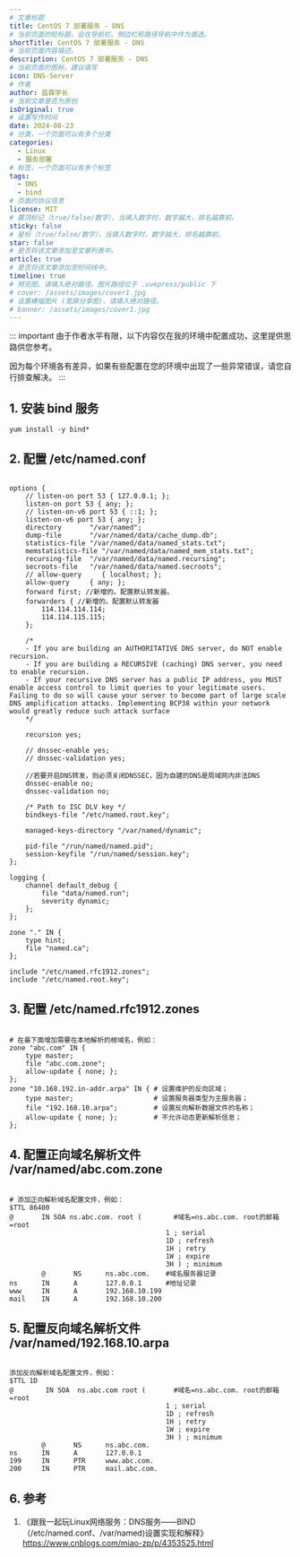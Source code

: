 ```yaml
---
# 文章标题
title: CentOS 7 部署服务 - DNS
# 当前页面的短标题，会在导航栏、侧边栏和路径导航中作为首选。
shortTitle: CentOS 7 部署服务 - DNS
# 当前页面内容描述。
description: CentOS 7 部署服务 - DNS
# 当前页面的图标，建议填写
icon: DNS-Server
# 作者
author: 昌霖学长
# 当前文章是否为原创
isOriginal: true
# 设置写作时间
date: 2024-08-23
# 分类，一个页面可以有多个分类
categories: 
  - Linux
  - 服务部署
# 标签，一个页面可以有多个标签
tags: 
  - DNS
  - bind
# 页面的协议信息
license: MIT 
# 置顶标记（true/false/数字），当填入数字时，数字越大，排名越靠前。
sticky: false
# 星标（true/false/数字），当填入数字时，数字越大，排名越靠前。
star: false
# 是否将该文章添加至文章列表中。
article: true
# 是否将该文章添加至时间线中。
timeline: true
# 预览图。请填入绝对路径。图片路径位于 .vuepress/public 下
# cover: /assets/images/cover1.jpg
# 设置横幅图片 (宽屏分享图)，请填入绝对路径。
# banner: /assets/images/cover1.jpg
---
```


::: important
由于作者水平有限，以下内容仅在我的环境中配置成功，这里提供思路供您参考。

因为每个环境各有差异，如果有些配置在您的环境中出现了一些异常错误，请您自行排查解决。
:::

## 1. 安装 bind 服务

```shell
yum install -y bind*
```

## 2. 配置 /etc/named.conf

```ssh-config title="/etc/named.conf"

options { 
    // listen-on port 53 { 127.0.0.1; }; 
    listen-on port 53 { any; }; 
    // listen-on-v6 port 53 { ::1; }; 
    listen-on-v6 port 53 { any; }; 
    directory       "/var/named"; 
    dump-file       "/var/named/data/cache_dump.db"; 
    statistics-file "/var/named/data/named_stats.txt"; 
    memstatistics-file "/var/named/data/named_mem_stats.txt"; 
    recursing-file  "/var/named/data/named.recursing"; 
    secroots-file   "/var/named/data/named.secroots"; 
    // allow-query     { localhost; }; 
    allow-query     { any; }; 
    forward first; //新增的。配置默认转发器。 
    forwarders { //新增的。配置默认转发器 
        114.114.114.114; 
        114.114.115.115; 
    }; 
    
    /* 
    - If you are building an AUTHORITATIVE DNS server, do NOT enable recursion. 
    - If you are building a RECURSIVE (caching) DNS server, you need to enable recursion. 
    - If your recursive DNS server has a public IP address, you MUST enable access control to limit queries to your legitimate users. Failing to do so will cause your server to become part of large scale DNS amplification attacks. Implementing BCP38 within your network would greatly reduce such attack surface 
    */ 
    
    recursion yes; 
    
    // dnssec-enable yes; 
    // dnssec-validation yes; 
    
    //若要开启DNS转发，则必须关闭DNSSEC，因为自建的DNS是局域网内非法DNS 
    dnssec-enable no; 
    dnssec-validation no; 
    
    /* Path to ISC DLV key */ 
    bindkeys-file "/etc/named.root.key"; 
    
    managed-keys-directory "/var/named/dynamic"; 
    
    pid-file "/run/named/named.pid"; 
    session-keyfile "/run/named/session.key"; 
}; 

logging { 
    channel default_debug { 
        file "data/named.run"; 
        severity dynamic; 
    }; 
}; 

zone "." IN { 
    type hint; 
    file "named.ca"; 
}; 

include "/etc/named.rfc1912.zones"; 
include "/etc/named.root.key";
```

## 3. 配置 /etc/named.rfc1912.zones

```ssh-config title="/etc/named.rfc1912.zones"

# 在最下面增加需要在本地解析的根域名，例如： 
zone "abc.com" IN { 
    type master; 
    file "abc.com.zone"; 
    allow-update { none; }; 
}; 
zone "10.168.192.in-addr.arpa" IN { # 设置维护的反向区域； 
    type master;                    # 设置服务器类型为主服务器； 
    file "192.168.10.arpa";         # 设置反向解析数据文件的名称； 
    allow-update { none; };         # 不允许动态更新解析信息； 
};
```

## 4. 配置正向域名解析文件 /var/named/abc.com.zone

```ssh-config title="/var/named/net.zone"

# 添加正向解析域名配置文件，例如： 
$TTL 86400 
@       IN SOA ns.abc.com. root (        #域名=ns.abc.com. root的邮箱=root 
                                       1 ; serial 
                                       1D ; refresh 
                                       1H ; retry 
                                       1W ; expire 
                                       3H ) ; minimum 
        @       NS      ns.abc.com.    #域名服务器记录 
ns      IN      A       127.0.0.1      #地址记录 
www     IN      A       192.168.10.199 
mail    IN      A       192.168.10.200
```

## 5. 配置反向域名解析文件 /var/named/192.168.10.arpa

```ssh-config title="/var/named/192.168.10.arpa"

添加反向解析域名配置文件，例如： 
$TTL 1D 
@        IN SOA  ns.abc.com root (       #域名=ns.abc.com. root的邮箱=root 
                                       1 ; serial 
                                       1D ; refresh 
                                       1H ; retry 
                                       1W ; expire 
                                       3H ) ; minimum 
        @       NS      ns.abc.com. 
ns      IN      A       127.0.0.1 
199     IN      PTR     www.abc.com. 
200     IN      PTR     mail.abc.com.
```

## 6. 参考

1. 《跟我一起玩Linux网络服务：DNS服务——BIND（/etc/named.conf、/var/named)设置实现和解释》 <https://www.cnblogs.com/miao-zp/p/4353525.html>
